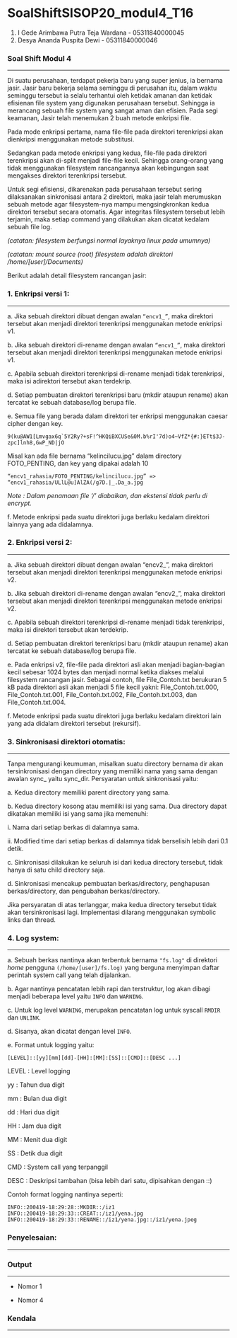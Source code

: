 # SoalShiftSISOP20_modul4_T16

1. I Gede Arimbawa Putra Teja Wardana - 05311840000045
2. Desya Ananda Puspita Dewi - 05311840000046

### Soal Shift Modul 4
----------------------------------
  Di suatu perusahaan, terdapat pekerja baru yang super jenius, ia bernama jasir. Jasir baru bekerja selama seminggu di perusahan itu, dalam waktu seminggu tersebut ia selalu terhantui oleh ketidak amanan dan ketidak efisienan file system yang digunakan perusahaan tersebut. Sehingga ia merancang sebuah file system yang sangat aman dan efisien. Pada segi keamanan, Jasir telah menemukan 2 buah metode enkripsi file. 

  Pada mode enkripsi pertama, nama file-file pada direktori terenkripsi akan dienkripsi menggunakan metode substitusi. 

  Sedangkan pada metode enkripsi yang kedua, file-file pada direktori terenkripsi akan di-split menjadi file-file kecil. Sehingga orang-orang yang tidak menggunakan filesystem rancangannya akan kebingungan saat mengakses direktori terenkripsi tersebut. 

  Untuk segi efisiensi, dikarenakan pada perusahaan tersebut sering dilaksanakan sinkronisasi antara 2 direktori, maka jasir telah merumuskan sebuah metode agar filesystem-nya mampu mengsingkronkan kedua direktori tersebut secara otomatis. Agar integritas filesystem tersebut lebih terjamin, maka setiap command yang dilakukan akan dicatat kedalam sebuah file log.

*(catatan: filesystem berfungsi normal layaknya linux pada umumnya)*

*(catatan: mount source (root) filesystem adalah direktori /home/[user]/Documents)*

Berikut adalah detail filesystem rancangan jasir:

### 1.	Enkripsi versi 1:
----------------------------------
a.	Jika sebuah direktori dibuat dengan awalan `“encv1_”`, maka direktori tersebut akan menjadi direktori terenkripsi menggunakan metode enkripsi v1.

b.	Jika sebuah direktori di-rename dengan awalan `“encv1_”`, maka direktori tersebut akan menjadi direktori terenkripsi menggunakan metode enkripsi v1.

c.	Apabila sebuah direktori terenkripsi di-rename menjadi tidak terenkripsi, maka isi adirektori tersebut akan terdekrip.

d.	Setiap pembuatan direktori terenkripsi baru (mkdir ataupun rename) akan tercatat ke sebuah database/log berupa file.

e.	Semua file yang berada dalam direktori ter enkripsi menggunakan caesar cipher dengan key.

	9(ku@AW1[Lmvgax6q`5Y2Ry?+sF!^HKQiBXCUSe&0M.b%rI'7d)o4~VfZ*{#:}ETt$3J-zpc]lnh8,GwP_ND|jO

Misal kan ada file bernama “kelincilucu.jpg” dalam directory FOTO_PENTING, dan key yang dipakai adalah 10

	“encv1_rahasia/FOTO_PENTING/kelincilucu.jpg” => “encv1_rahasia/ULlL@u]AlZA(/g7D.|_.Da_a.jpg

*Note : Dalam penamaan file ‘/’ diabaikan, dan ekstensi tidak perlu di encrypt.*

f.	Metode enkripsi pada suatu direktori juga berlaku kedalam direktori lainnya yang ada didalamnya.

### 2.	Enkripsi versi 2:
----------------------------------
a.	Jika sebuah direktori dibuat dengan awalan “encv2_”, maka direktori tersebut akan menjadi direktori terenkripsi menggunakan metode enkripsi v2.

b.	Jika sebuah direktori di-rename dengan awalan “encv2_”, maka direktori tersebut akan menjadi direktori terenkripsi menggunakan metode enkripsi v2.

c.	Apabila sebuah direktori terenkripsi di-rename menjadi tidak terenkripsi, maka isi direktori tersebut akan terdekrip.

d.	Setiap pembuatan direktori terenkripsi baru (mkdir ataupun rename) akan tercatat ke sebuah database/log berupa file.

e.	Pada enkripsi v2, file-file pada direktori asli akan menjadi bagian-bagian kecil sebesar 1024 bytes dan menjadi normal ketika diakses melalui filesystem rancangan jasir. Sebagai contoh, file File_Contoh.txt berukuran 5 kB pada direktori asli akan menjadi 5 file kecil yakni: File_Contoh.txt.000, File_Contoh.txt.001, File_Contoh.txt.002, File_Contoh.txt.003, dan File_Contoh.txt.004.

f.	Metode enkripsi pada suatu direktori juga berlaku kedalam direktori lain yang ada didalam direktori tersebut (rekursif).

### 3.	Sinkronisasi direktori otomatis:
----------------------------------
Tanpa mengurangi keumuman, misalkan suatu directory bernama dir akan tersinkronisasi dengan directory yang memiliki nama yang sama dengan awalan sync_ yaitu sync_dir. Persyaratan untuk sinkronisasi yaitu:

a.	Kedua directory memiliki parent directory yang sama.

b.	Kedua directory kosong atau memiliki isi yang sama. Dua directory dapat dikatakan memiliki isi yang sama jika memenuhi:
    
i.	Nama dari setiap berkas di dalamnya sama.

  ii.	Modified time dari setiap berkas di dalamnya tidak berselisih lebih dari 0.1 detik.

c.	Sinkronisasi dilakukan ke seluruh isi dari kedua directory tersebut, tidak hanya di satu child directory saja.

d.	Sinkronisasi mencakup pembuatan berkas/directory, penghapusan berkas/directory, dan pengubahan berkas/directory.

Jika persyaratan di atas terlanggar, maka kedua directory tersebut tidak akan tersinkronisasi lagi.
Implementasi dilarang menggunakan symbolic links dan thread.

### 4.	Log system:
----------------------------------
a.	Sebuah berkas nantinya akan terbentuk bernama `"fs.log"` di direktori *home* pengguna `(/home/[user]/fs.log)` yang berguna menyimpan daftar perintah system call yang telah dijalankan.

b.	Agar nantinya pencatatan lebih rapi dan terstruktur, log akan dibagi menjadi beberapa level yaitu `INFO` dan `WARNING`.

c.	Untuk log level `WARNING`, merupakan pencatatan log untuk syscall `RMDIR` dan `UNLINK`.

d.	Sisanya, akan dicatat dengan level `INFO`.

e.	Format untuk logging yaitu:

```
[LEVEL]::[yy][mm][dd]-[HH]:[MM]:[SS]::[CMD]::[DESC ...]
```

LEVEL    : Level logging

yy   	   : Tahun dua digit

mm    	 : Bulan dua digit

dd    	 : Hari dua digit

HH    	 : Jam dua digit

MM    	 : Menit dua digit

SS    	 : Detik dua digit

CMD      : System call yang terpanggil

DESC     : Deskripsi tambahan (bisa lebih dari satu, dipisahkan dengan ::)

Contoh format logging nantinya seperti:
```
INFO::200419-18:29:28::MKDIR::/iz1
INFO::200419-18:29:33::CREAT::/iz1/yena.jpg
INFO::200419-18:29:33::RENAME::/iz1/yena.jpg::/iz1/yena.jpeg
```


### Penyelesaian:
----------------------------------

### Output
----------------------------------

- Nomor 1

- Nomor 4

### Kendala
----------------------------------


